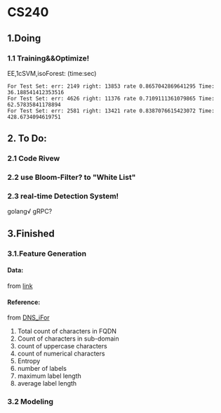 # CS240
## 1.Doing
### 1.1 Training&&Optimize!
EE,1cSVM,isoForest: (time:sec)
```
For Test Set: err: 2149 right: 13853 rate 0.8657042869641295 Time: 36.188541412353516
For Test Set: err: 4626 right: 11376 rate 0.7109111361079865 Time: 62.57835841178894
For Test Set: err: 2581 right: 13421 rate 0.8387076615423072 Time: 428.6734094619751
```

## 2. To Do:
### 2.1 Code Rivew
### 2.2 use Bloom-Filter? to "White List"
### 2.3 real-time Detection System!
golang√  gRPC?


## 3.Finished 
### 3.1.Feature Generation
#### Data:
from [link](https://data.mendeley.com/datasets/mzn9hvdcxg/2)
#### Reference:
from [DNS_iFor](https://ieeexplore.ieee.org/document/8717806)
1. Total count of characters in FQDN 
2. Count of characters in sub-domain
3. count of uppercase characters 
4. count of numerical characters
5. Entropy
6. number of labels
7. maximum label length
8. average label length 

### 3.2 Modeling

